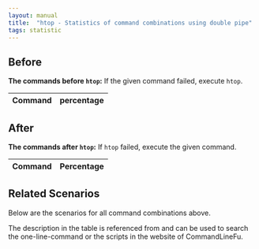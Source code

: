 ```yaml
---
layout: manual
title:  "htop - Statistics of command combinations using double pipe"
tags: statistic
---
```


## Before

__The commands before `htop`:__ If the given command failed, execute `htop`.

| Command | percentage |
|--------|--------|



## After

__The commands after `htop`:__ If `htop` failed, execute the given command.

| Command | Percentage | 
|-------|--------|



## Related Scenarios

Below are the scenarios for all command combinations above.

The description in the table is referenced from and can be used to search the one-line-command or the scripts in the website of CommandLineFu.




